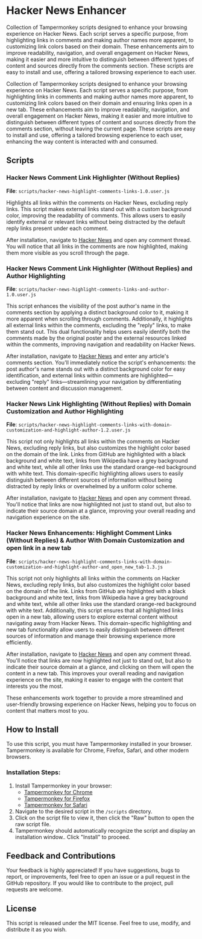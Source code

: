 # Hacker News Enhancer

Collection of Tampermonkey scripts designed to enhance your browsing experience on Hacker News. Each script serves a specific purpose, from highlighting links in comments and making author names more apparent, to customizing link colors based on their domain. These enhancements aim to improve readability, navigation, and overall engagement on Hacker News, making it easier and more intuitive to distinguish between different types of content and sources directly from the comments section. These scripts are easy to install and use, offering a tailored browsing experience to each user.

Collection of Tampermonkey scripts designed to enhance your browsing experience on Hacker News. Each script serves a specific purpose, from highlighting links in comments and making author names more apparent, to customizing link colors based on their domain and ensuring links open in a new tab. These enhancements aim to improve readability, navigation, and overall engagement on Hacker News, making it easier and more intuitive to distinguish between different types of content and sources directly from the comments section, without leaving the current page. These scripts are easy to install and use, offering a tailored browsing experience to each user, enhancing the way content is interacted with and consumed.

## Scripts

### Hacker News Comment Link Highlighter (Without Replies)
**File**: `scripts/hacker-news-highlight-comments-links-1.0.user.js`

Highlights all links within the comments on Hacker News, excluding reply links. This script makes external links stand out with a custom background color, improving the readability of comments. This allows users to easily identify external or relevant links without being distracted by the default reply links present under each comment.

After installation, navigate to [Hacker News](https://news.ycombinator.com/) and open any comment thread. You will notice that all links in the comments are now highlighted, making them more visible as you scroll through the page.

### Hacker News Comment Link Highlighter (Without Replies) and Author Highlighting
**File**: `scripts/hacker-news-highlight-comments-links-and-author-1.0.user.js`

This script enhances the visibility of the post author's name in the comments section by applying a distinct background color to it, making it more apparent when scrolling through comments. Additionally, it highlights all external links within the comments, excluding the "reply" links, to make them stand out. This dual functionality helps users easily identify both the comments made by the original poster and the external resources linked within the comments, improving navigation and readability on Hacker News.

After installation, navigate to [Hacker News](https://news.ycombinator.com/) and enter any article's comments section. You'll immediately notice the script's enhancements: the post author's name stands out with a distinct background color for easy identification, and external links within comments are highlighted—excluding "reply" links—streamlining your navigation by differentiating between content and discussion management.

### Hacker News Link Highlighting (Without Replies) with Domain Customization and Author Highlighting
**File**: `scripts/hacker-news-highlight-comments-links-with-domain-customization-and-highlight-author-1.2.user.js`

This script not only highlights all links within the comments on Hacker News, excluding reply links, but also customizes the highlight color based on the domain of the link. Links from GitHub are highlighted with a black background and white text, links from Wikipedia have a grey background and white text, while all other links use the standard orange-red background with white text. This domain-specific highlighting allows users to easily distinguish between different sources of information without being distracted by reply links or overwhelmed by a uniform color scheme.

After installation, navigate to [Hacker News](https://news.ycombinator.com/) and open any comment thread. You'll notice that links are now highlighted not just to stand out, but also to indicate their source domain at a glance, improving your overall reading and navigation experience on the site.

### Hacker News Enhancements: Highlight Comment Links (Without Replies) & Author With Domain Customization and open link in a new tab
**File**: `scripts/hacker-news-highlight-comments-links-with-domain-customization-and-highlight-author-and_open_new_tab-1.3.js`

This script not only highlights all links within the comments on Hacker News, excluding reply links, but also customizes the highlight color based on the domain of the link. Links from GitHub are highlighted with a black background and white text, links from Wikipedia have a grey background and white text, while all other links use the standard orange-red background with white text. Additionally, this script ensures that all highlighted links open in a new tab, allowing users to explore external content without navigating away from Hacker News. This domain-specific highlighting and new tab functionality allow users to easily distinguish between different sources of information and manage their browsing experience more efficiently.

After installation, navigate to [Hacker News](https://news.ycombinator.com/) and open any comment thread. You'll notice that links are now highlighted not just to stand out, but also to indicate their source domain at a glance, and clicking on them will open the content in a new tab. This improves your overall reading and navigation experience on the site, making it easier to engage with the content that interests you the most.

These enhancements work together to provide a more streamlined and user-friendly browsing experience on Hacker News, helping you to focus on content that matters most to you.

## How to Install
To use this script, you must have Tampermonkey installed in your browser. Tampermonkey is available for Chrome, Firefox, Safari, and other modern browsers.

### Installation Steps:
1. Install Tampermonkey in your browser:
    - [Tampermonkey for Chrome](https://tampermonkey.net/?ext=dhdg&browser=chrome)
    - [Tampermonkey for Firefox](https://tampermonkey.net/?ext=dhdg&browser=firefox)
    - [Tampermonkey for Safari](https://tampermonkey.net/?ext=dhdg&browser=safari)
2. Navigate to the desired script in the `/scripts` directory.
3. Click on the script file to view it, then click the "Raw" button to open the raw script file.
4. Tampermonkey should automatically recognize the script and display an installation window.. Click "Install" to proceed.

## Feedback and Contributions
Your feedback is highly appreciated! If you have suggestions, bugs to report, or improvements, feel free to open an issue or a pull request in the GitHub repository. If you would like to contribute to the project, pull requests are welcome.

## License
This script is released under the MIT license. Feel free to use, modify, and distribute it as you wish.
